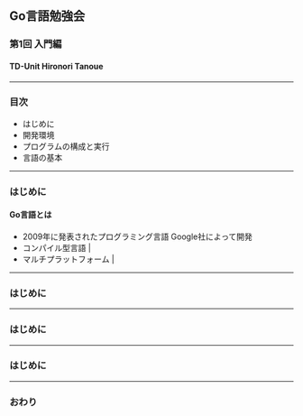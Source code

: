 ## Go言語勉強会
### 第1回 入門編
#### TD-Unit Hironori Tanoue
---
### 目次
+ はじめに
+ 開発環境
+ プログラムの構成と実行
+ 言語の基本
---
### はじめに
#### Go言語とは
- 2009年に発表されたプログラミング言語
Google社によって開発
- コンパイル型言語 |
- マルチプラットフォーム |
---
### はじめに
---
### はじめに
---
### はじめに
---
### おわり
